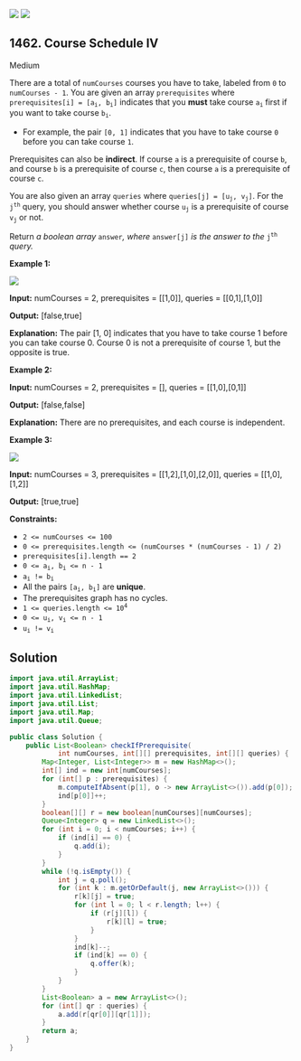 [![](https://img.shields.io/github/stars/javadev/LeetCode-in-Java?label=Stars&style=flat-square)](https://github.com/javadev/LeetCode-in-Java)
[![](https://img.shields.io/github/forks/javadev/LeetCode-in-Java?label=Fork%20me%20on%20GitHub%20&style=flat-square)](https://github.com/javadev/LeetCode-in-Java/fork)

## 1462\. Course Schedule IV

Medium

There are a total of `numCourses` courses you have to take, labeled from `0` to `numCourses - 1`. You are given an array `prerequisites` where <code>prerequisites[i] = [a<sub>i</sub>, b<sub>i</sub>]</code> indicates that you **must** take course <code>a<sub>i</sub></code> first if you want to take course <code>b<sub>i</sub></code>.

*   For example, the pair `[0, 1]` indicates that you have to take course `0` before you can take course `1`.

Prerequisites can also be **indirect**. If course `a` is a prerequisite of course `b`, and course `b` is a prerequisite of course `c`, then course `a` is a prerequisite of course `c`.

You are also given an array `queries` where <code>queries[j] = [u<sub>j</sub>, v<sub>j</sub>]</code>. For the <code>j<sup>th</sup></code> query, you should answer whether course <code>u<sub>j</sub></code> is a prerequisite of course <code>v<sub>j</sub></code> or not.

Return _a boolean array_ `answer`_, where_ `answer[j]` _is the answer to the_ <code>j<sup>th</sup></code> _query._

**Example 1:**

![](https://assets.leetcode.com/uploads/2021/05/01/courses4-1-graph.jpg)

**Input:** numCourses = 2, prerequisites = \[\[1,0]], queries = \[\[0,1],[1,0]]

**Output:** [false,true]

**Explanation:** The pair [1, 0] indicates that you have to take course 1 before you can take course 0. Course 0 is not a prerequisite of course 1, but the opposite is true.

**Example 2:**

**Input:** numCourses = 2, prerequisites = [], queries = \[\[1,0],[0,1]]

**Output:** [false,false]

**Explanation:** There are no prerequisites, and each course is independent.

**Example 3:**

![](https://assets.leetcode.com/uploads/2021/05/01/courses4-3-graph.jpg)

**Input:** numCourses = 3, prerequisites = \[\[1,2],[1,0],[2,0]], queries = \[\[1,0],[1,2]]

**Output:** [true,true]

**Constraints:**

*   `2 <= numCourses <= 100`
*   `0 <= prerequisites.length <= (numCourses * (numCourses - 1) / 2)`
*   `prerequisites[i].length == 2`
*   <code>0 <= a<sub>i</sub>, b<sub>i</sub> <= n - 1</code>
*   <code>a<sub>i</sub> != b<sub>i</sub></code>
*   All the pairs <code>[a<sub>i</sub>, b<sub>i</sub>]</code> are **unique**.
*   The prerequisites graph has no cycles.
*   <code>1 <= queries.length <= 10<sup>4</sup></code>
*   <code>0 <= u<sub>i</sub>, v<sub>i</sub> <= n - 1</code>
*   <code>u<sub>i</sub> != v<sub>i</sub></code>

## Solution

```java
import java.util.ArrayList;
import java.util.HashMap;
import java.util.LinkedList;
import java.util.List;
import java.util.Map;
import java.util.Queue;

public class Solution {
    public List<Boolean> checkIfPrerequisite(
            int numCourses, int[][] prerequisites, int[][] queries) {
        Map<Integer, List<Integer>> m = new HashMap<>();
        int[] ind = new int[numCourses];
        for (int[] p : prerequisites) {
            m.computeIfAbsent(p[1], o -> new ArrayList<>()).add(p[0]);
            ind[p[0]]++;
        }
        boolean[][] r = new boolean[numCourses][numCourses];
        Queue<Integer> q = new LinkedList<>();
        for (int i = 0; i < numCourses; i++) {
            if (ind[i] == 0) {
                q.add(i);
            }
        }
        while (!q.isEmpty()) {
            int j = q.poll();
            for (int k : m.getOrDefault(j, new ArrayList<>())) {
                r[k][j] = true;
                for (int l = 0; l < r.length; l++) {
                    if (r[j][l]) {
                        r[k][l] = true;
                    }
                }
                ind[k]--;
                if (ind[k] == 0) {
                    q.offer(k);
                }
            }
        }
        List<Boolean> a = new ArrayList<>();
        for (int[] qr : queries) {
            a.add(r[qr[0]][qr[1]]);
        }
        return a;
    }
}
```